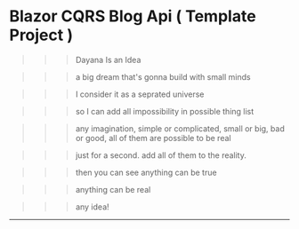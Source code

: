 # Blazor CQRS Blog Api ( Template Project )

>>> Dayana Is an Idea

>>> a big dream that's gonna build with small minds 

>>> I consider it as a seprated universe

>>> so I can add all impossibility in possible thing list 

>>> any imagination, simple or complicated, small or big, bad or good, all of them are possible to be real

>>> just for a second. add all of them to the reality.

>>> then you can see anything can be true

>>> anything can be real

>>> any idea!
- - - - - - - - - - - - - - - - - - - - - - - - - - - - - - - - - - - - - - - - - - - - - - - - - - - - - - - - - - - - - - - - - - - - - - - - - - - - - - - - - -
